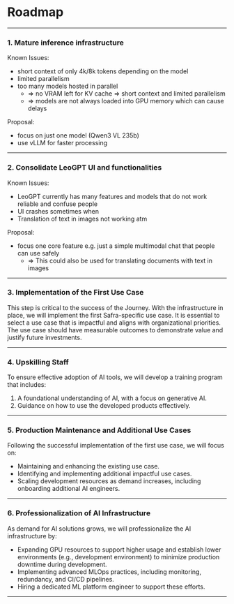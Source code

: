 # Roadmap
---

### 1. Mature inference infrastructure
Known Issues:
- short context of only 4k/8k tokens depending on the model
- limited parallelism
- too many models hosted in parallel 
  - => no VRAM left for KV cache => short context and limited parallelism
  - => models are not always loaded into GPU memory which can cause delays

Proposal:
- focus on just one model (Qwen3 VL 235b)
- use vLLM for faster processing

---

### 2. Consolidate LeoGPT UI and functionalities 
Known Issues:
- LeoGPT currently has many features and models that do not work reliable and confuse people
- UI crashes sometimes when
- Translation of text in images not working atm

Proposal:
- focus one core feature e.g. just a simple multimodal chat that people can use safely
  - => This could also be used for translating documents with text in images

---

### 3. Implementation of the First Use Case
This step is critical to the success of the Journey. With the infrastructure in place, we will implement the first Safra-specific use case. It is essential to select a use case that is impactful and aligns with organizational priorities. The use case should have measurable outcomes to demonstrate value and justify future investments.

---

### 4. Upskilling Staff
To ensure effective adoption of AI tools, we will develop a training program that includes:
1. A foundational understanding of AI, with a focus on generative AI.
2. Guidance on how to use the developed products effectively.

---

### 5. Production Maintenance and Additional Use Cases
Following the successful implementation of the first use case, we will focus on:
- Maintaining and enhancing the existing use case.
- Identifying and implementing additional impactful use cases.
- Scaling development resources as demand increases, including onboarding additional AI engineers.

---

### 6. Professionalization of AI Infrastructure
As demand for AI solutions grows, we will professionalize the AI infrastructure by:
- Expanding GPU resources to support higher usage and establish lower environments (e.g., development environment) to minimize production downtime during development.
- Implementing advanced MLOps practices, including monitoring, redundancy, and CI/CD pipelines.
- Hiring a dedicated ML platform engineer to support these efforts.

---
